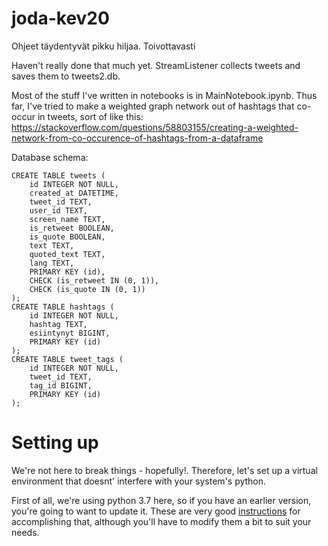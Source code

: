 # joda-kev20

Ohjeet täydentyvät pikku hiljaa. Toivottavasti


Haven't really done that much yet. StreamListener collects tweets and saves them to tweets2.db.

Most of the stuff I've written in notebooks is in MainNotebook.ipynb. Thus far, I've tried to make
a weighted graph network out of hashtags that co-occur in tweets, sort of like this:
https://stackoverflow.com/questions/58803155/creating-a-weighted-network-from-co-occurence-of-hashtags-from-a-dataframe

Database schema:

```
CREATE TABLE tweets (
	id INTEGER NOT NULL, 
	created_at DATETIME, 
	tweet_id TEXT, 
	user_id TEXT, 
	screen_name TEXT, 
	is_retweet BOOLEAN, 
	is_quote BOOLEAN, 
	text TEXT, 
	quoted_text TEXT, 
	lang TEXT, 
	PRIMARY KEY (id), 
	CHECK (is_retweet IN (0, 1)), 
	CHECK (is_quote IN (0, 1))
);
CREATE TABLE hashtags (
	id INTEGER NOT NULL, 
	hashtag TEXT, 
	esiintynyt BIGINT, 
	PRIMARY KEY (id)
);
CREATE TABLE tweet_tags (
	id INTEGER NOT NULL, 
	tweet_id TEXT, 
	tag_id BIGINT, 
	PRIMARY KEY (id)
);
```

# Setting up

We're not here to break things - hopefully!. Therefore, let's set up a virtual environment that doesnt' interfere with your system's python.

First of all, we're using python 3.7 here, so if you have an earlier version, you're going to want to update it. These are very good [instructions](https://copdips.com/2019/10/installing-python3-on-ubuntu.html) for accomplishing that, although you'll have to modify them a bit to suit your needs.
